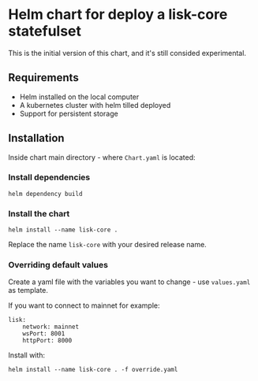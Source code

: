 # Helm chart for deploy a lisk-core statefulset

This is the initial version of this chart, and it's still consided experimental.

## Requirements

- Helm installed on the local computer
- A kubernetes cluster with helm tilled deployed
- Support for persistent storage

## Installation

Inside chart main directory - where `Chart.yaml` is located:

### Install dependencies

`helm dependency build`

### Install the chart

`helm install --name lisk-core .`

Replace the name `lisk-core` with your desired release name.

### Overriding default values

Create a yaml file with the variables you want to change - use `values.yaml` as template.

If you want to connect to mainnet for example:

```
lisk:
    network: mainnet
    wsPort: 8001
    httpPort: 8000
```

Install with:

`helm install --name lisk-core . -f override.yaml`
